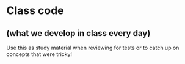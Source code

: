 # Class code
## (what we develop in class every day)

Use this as study material when reviewing for tests or to catch up on concepts that were tricky!
